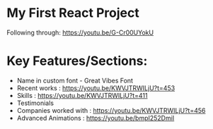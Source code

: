# My First React Project

Following through: 
https://youtu.be/G-Cr00UYokU

# Key Features/Sections:
* Name in custom font - Great Vibes Font
* Recent works : https://youtu.be/KWVJTRWILjU?t=453
* Skills : https://youtu.be/KWVJTRWILjU?t=411
* Testimonials
* Companies worked with : https://youtu.be/KWVJTRWILjU?t=456
* Advanced Animations : https://youtu.be/bmpI252DmiI

